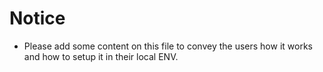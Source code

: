 # Notice
- Please add some content on this file to convey the users how it works and how to setup it in their local ENV.
